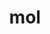 ---
category: 3-letters
denotation: null
name: mol
reference_link: https://www.etymonline.com/word/mol
root_language: null
root_name: null
title: mol
type: free
word_sums:
- respelling: mol
  sum: 'Mol + '
---